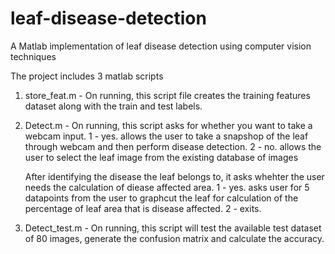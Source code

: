 # leaf-disease-detection
A Matlab implementation of leaf disease detection using computer vision techniques

The project includes 3 matlab scripts

1) store_feat.m - On running, this script file creates the training features dataset along with the train and test labels.

2) Detect.m - On running, this script asks for whether you want to take a webcam input.
  1 - yes. allows the user to take a snapshop of the leaf through webcam and then perform disease detection.
  2 - no. allows the user to select the leaf image from the existing database of images
              
   After identifying the disease the leaf belongs to, it asks whehter the user needs the calculation of diease affected area.
  1 - yes. asks user for 5 datapoints from the user to graphcut the leaf for calculation of the percentage of leaf area that is disease affected.
  2 - exits.
   
3) Detect_test.m - On running, this script will test the available test dataset of 80 images, generate the confusion matrix and calculate the accuracy.

